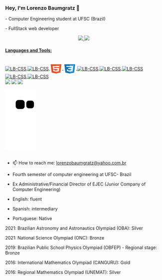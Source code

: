 ### Hey, I'm Lorenzo Baumgratz 👋
<p> - Computer Engineering  student at UFSC (Brazil)</p>
<p> - FullStack web developer </p>

<div align="center">
  <a href="https://github.com/LorenzoBaumgratz">
  <img height="155em" src="https://github-readme-stats.vercel.app/api?username=LorenzoBaumgratz&show_icons=true&theme=dracula&include_all_commits=true&count_private=true"/>
  <img height="155em" src="https://github-readme-stats.vercel.app/api/top-langs/?username=LorenzoBaumgratz&layout=compact&langs_count=7&theme=dracula"/>
</div>
<h4>Languages and Tools:</h4>
<div style="display: inline_block"><br>
  <img align="center" alt="LB-CSS" height="30" width="40"  src="https://cdn.jsdelivr.net/gh/devicons/devicon/icons/c/c-original.svg" />
  <img align="center" alt="LB-CSS" height="30" width="40"  src="https://cdn.jsdelivr.net/gh/devicons/devicon/icons/cplusplus/cplusplus-original.svg" />
  <img align="center" alt="LB-HTML" height="30" width="40" src="https://raw.githubusercontent.com/devicons/devicon/master/icons/html5/html5-original.svg">
  <img align="center" alt="LB-CSS" height="30" width="40"  src="https://raw.githubusercontent.com/devicons/devicon/master/icons/css3/css3-original.svg">
  <img align="center" alt="LB-CSS" height="30" width="40"  src="https://cdn.jsdelivr.net/gh/devicons/devicon/icons/javascript/javascript-original.svg" />
  <img align="center" alt="LB-CSS" height="30" width="40"  src="https://cdn.jsdelivr.net/gh/devicons/devicon/icons/react/react-original.svg" />
  <img align="center" alt="LB-CSS" height="40" width="40"  src="https://cdn.jsdelivr.net/gh/devicons/devicon/icons/mongodb/mongodb-original-wordmark.svg" />
  <img align="center" alt="LB-CSS" height="40" width="40"  src="https://cdn.jsdelivr.net/gh/devicons/devicon/icons/nodejs/nodejs-original-wordmark.svg" />
  <img align="center" alt="LB-CSS" height="40" width="40"  src="https://cdn.jsdelivr.net/gh/devicons/devicon/icons/postgresql/postgresql-original-wordmark.svg" />   
</div>
<div> 
  <a href="https://www.instagram.com/lorenzo_baumgratz/" target="_blank"><img src="https://img.shields.io/badge/-Instagram-%23E4405F?style=for-the-badge&logo=instagram&logoColor=white" target="_blank"></a>
  <a href = "mailto:lorenzobaumgratz3@gmail.com"><img src="https://img.shields.io/badge/-Gmail-%23333?style=for-the-badge&logo=gmail&logoColor=white" target="_blank"></a>
  <a href="https://www.linkedin.com/in/lorenzo-baumgratz-660849238/" target="_blank"><img src="https://img.shields.io/badge/-LinkedIn-%230077B5?style=for-the-badge&logo=linkedin&logoColor=white" target="_blank"></a> 
 
  ![Snake animation](https://github.com/LorenzoBaumgratz/LorenzoBaumgratz/blob/output/github-contribution-grid-snake.svg)
 
</div>
  
  
##
- 📫 How to reach me: lorenzobaumgratz@yahoo.com.br

- Fourth semester of computer engineering at UFSC- Brazil
- Ex Administrative/Financial Director of EJEC (Junior Company of Computer Engineering)
- English: fluent
- Spanish: intermediary
- Portuguese: Native

2021: 
Brazilian Astronomy and Astronautics Olympiad (OBA): Silver

2021: National Science Olympiad (ONC): Bronze

2019:
Brazilian Public School Physics Olympiad (OBFEP) - Regional stage: Bronze

2016:
International Mathematics Olympiad (CANGURU): Gold
  
2016: Regional Mathematics Olympiad (UNEMAT): Silver
  




